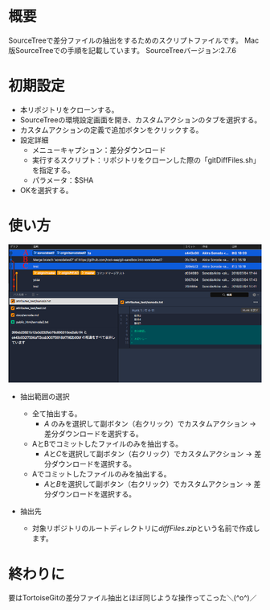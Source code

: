 # 概要
SourceTreeで差分ファイルの抽出をするためのスクリプトファイルです。
Mac版SourceTreeでの手順を記載しています。
SourceTreeバージョン:2.7.6

# 初期設定
- 本リポジトリをクローンする。
- SourceTreeの環境設定画面を開き、カスタムアクションのタブを選択する。
- カスタムアクションの定義で追加ボタンをクリックする。
- 設定詳細
    - メニューキャプション：差分ダウンロード
    - 実行するスクリプト：リポジトリをクローンした際の「gitDiffFiles.sh」を指定する。
    - パラメータ：$SHA
- OKを選択する。

# 使い方
![SourceTree画面](https://github.com/Sonoda-a/git-SourceTree-DiffFiles/blob/master/images/shot1.png)

- 抽出範囲の選択
    - 全て抽出する。
        - *A* のみを選択して副ボタン（右クリック）でカスタムアクション -> 差分ダウンロードを選択する。
    - AとBでコミットしたファイルのみを抽出する。
        - *A*と*C*を選択して副ボタン（右クリック）でカスタムアクション -> 差分ダウンロードを選択する。
    - Aでコミットしたファイルのみを抽出する。
        - *A*と*B*を選択して副ボタン（右クリック）でカスタムアクション -> 差分ダウンロードを選択する。

- 抽出先
    - 対象リポジトリのルートディレクトリに*diffFiles.zip*という名前で作成します。

# 終わりに
要はTortoiseGitの差分ファイル抽出とほぼ同じような操作ってこった＼(^o^)／
